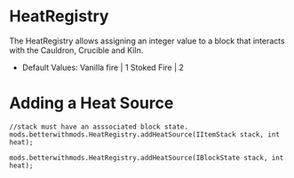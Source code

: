 # HeatRegistry

The HeatRegistry allows assigning an integer value to a block that interacts with the Cauldron, Crucible and Kiln.

* Default Values: Vanilla fire | 1 Stoked Fire | 2

# Adding a Heat Source

    //stack must have an asssociated block state.
    mods.betterwithmods.HeatRegistry.addHeatSource(IItemStack stack, int heat);
    
    mods.betterwithmods.HeatRegistry.addHeatSource(IBlockState stack, int heat);